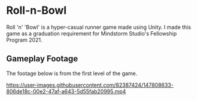 # Roll-n-Bowl
Roll 'n' 'Bowl' is a hyper-casual runner game made using Unity. I made this game as a graduation requirement for Mindstorm Studio's Fellowship Program 2021. 

## Gameplay Footage
The footage below is from the first level of the game.

https://user-images.githubusercontent.com/82387424/147808633-806de18c-00e2-47af-a643-5d55fab20995.mp4
